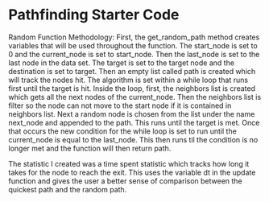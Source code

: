 # Pathfinding Starter Code

Random Function Methodology:
First, the get_random_path method creates variables that will be used throughout the function. The start_node is set to 0 and the current_node is set to start_node. Then the last_node is set to the last node in the data set. The target is set to the target node and the destination is set to target. Then an empty list called path is created which will track the nodes hit.
The algorithm is set within a while loop that runs first until the target is hit. Inside the loop, first, the neighbors list is created which gets all the next nodes of the current_node. Then the neighbors list is filter so the node can not move to the start node if it is contained in neighbors list. Next a random node is chosen from the list under the name next_node and appended to the path. This runs until the target is met. Once that occurs the new condition for the while loop is set to run until the current_node is equal to the last_node. This then runs til the condition is no longer met and the function will then return path.

The statistic I created was a time spent statistic which tracks how long it takes for the node to reach the exit. This uses the variable dt in the update function and gives the user a better sense of comparison between the quickest path and the random path.